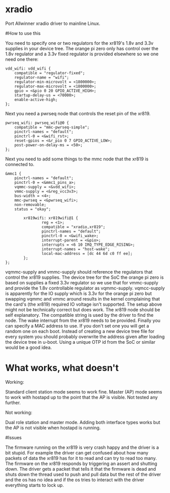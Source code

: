 # xradio
Port Allwinner xradio driver to mainline Linux.

#How to use this

You need to specify one or two regulators for the xr819's 1.8v and 3.3v supplies in your device tree.
The orange pi zero only has control over the 1.8v regulator and a 3.3v fixed regulator is provided elsewhere
so we one need one there:

```
vdd_wifi: vdd_wifi {
	compatible = "regulator-fixed";
	regulator-name = "wifi";
	regulator-min-microvolt = <1800000>;
	regulator-max-microvolt = <1800000>;
	gpio = <&pio 0 20 GPIO_ACTIVE_HIGH>;
	startup-delay-us = <70000>;
	enable-active-high;
};
```

Next you need a pwrseq node that controls the reset pin of the xr819.

```
pwrseq_wifi: pwrseq_wifi@0 {
	compatible = "mmc-pwrseq-simple";
	pinctrl-names = "default";
	pinctrl-0 = <&wifi_rst>;
	reset-gpios = <&r_pio 0 7 GPIO_ACTIVE_LOW>;
	post-power-on-delay-ms = <50>;
};
```

Next you need to add some things to the mmc node that the xr819 is connected to.

```
&mmc1 {
	pinctrl-names = "default";
	pinctrl-0 = <&mmc1_pins_a>;
	vqmmc-supply = <&vdd_wifi>;
	vmmc-supply = <&reg_vcc3v3>;
	bus-width = <4>;
	mmc-pwrseq = <&pwrseq_wifi>;
	non-removable;
	status = "okay";

        xr819wifi: xr819wifi@1 {
                reg = <1>;
                compatible = "xradio,xr819";
                pinctrl-names = "default";
                pinctrl-0 = <&wifi_wake>;
                interrupt-parent = <&pio>;
                interrupts = <6 10 IRQ_TYPE_EDGE_RISING>;
                interrupt-names = "host-wake";
                local-mac-address = [dc 44 6d c0 ff ee];
        };
};
```


vqmmc-supply and vmmc-supply should reference the regulators that control the xr819 supplies.
The device tree for the SoC the orange pi zero is based on supplies a fixed 3.3v regulator
so we use that for vmmc-supply and provide the 1.8v controllable regulator as vqmmc-supply.
vqmcc-supply is apparently for the IO supply which is 3.3v for the orange pi zero but
swapping vqmmc and vmmc around results in the kernel complaining that the card's (the xr819)
required IO voltage isn't supported. The setup above might not be technically correct but
does work.
The xr819 node should be self explanatory. The compatible string is used by the driver
to find the node. The wake interrupt from the xr819 needs to be provided. Finally
you can specify a MAC address to use. If you don't set one you will get a random one
on each boot. Instead of creating a new device tree file for every system you should
probably overwrite the address given after loading the device tree in u-boot.
Using a unique OTP id from the SoC or similar would be a good idea.

# What works, what doesn't

Working:

Standard client station mode seems to work fine.
Master (AP) mode seems to work with hostapd up to the point that the AP
is visible. Not tested any further.

Not working:

Dual role station and master mode. Adding both interface types works
but the AP is not visible when hostapd is running.



#Issues

The firmware running on the xr819 is very crash happy and the driver is a bit
stupid. For example the driver can get confused about how many packets of data
the xr819 has for it to read and can try to read too many. The firmware on the
xr819 responds by triggering an assert and shutting down. The driver gets
a packet that tells it that the firmware is dead and shuts down the thread used
to push and pull data but the rest of the driver and the os has no idea and
if the os tries to interact with the driver everything starts to lock up.
